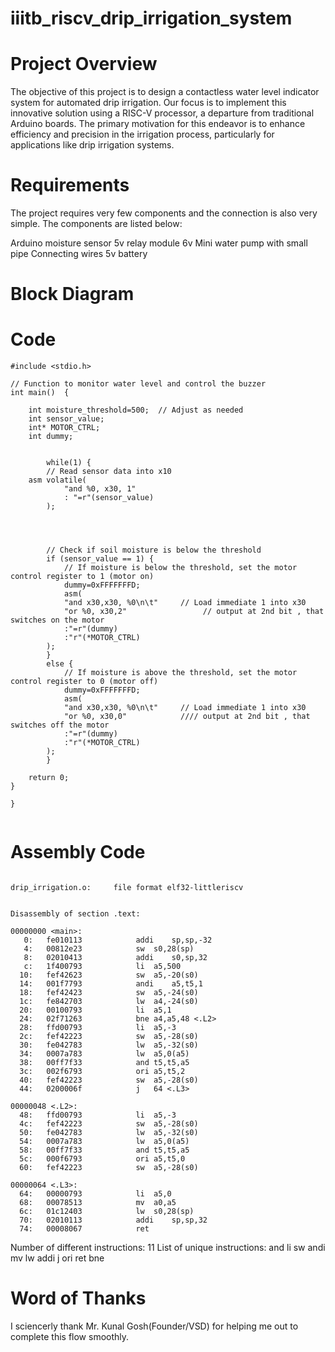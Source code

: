 # iiitb_riscv_drip_irrigation_system

# Project Overview

The objective of this project is to design a contactless water level indicator system for automated drip irrigation. Our focus is to implement this innovative solution using a RISC-V processor, a departure from traditional Arduino boards. The primary motivation for this endeavor is to enhance efficiency and precision in the irrigation process, particularly for applications like drip irrigation systems.

# Requirements 

The project requires very few components and the connection is also very simple. The components are listed below:

Arduino 
moisture sensor
5v relay module 
6v Mini water pump with small pipe 
Connecting wires
5v battery 

# Block Diagram



# Code

```
#include <stdio.h>

// Function to monitor water level and control the buzzer
int main()  {

    int moisture_threshold=500;  // Adjust as needed
    int sensor_value;
    int* MOTOR_CTRL;
    int dummy;
    
    
        while(1) {
        // Read sensor data into x10
	asm volatile(
            "and %0, x30, 1"
            : "=r"(sensor_value)
        );

       
        

        // Check if soil moisture is below the threshold
        if (sensor_value == 1) {
            // If moisture is below the threshold, set the motor control register to 1 (motor on)
            dummy=0xFFFFFFFD;
            asm(
            "and x30,x30, %0\n\t"     // Load immediate 1 into x30
            "or %0, x30,2"                 // output at 2nd bit , that switches on the motor
            :"=r"(dummy)
            :"r"(*MOTOR_CTRL)
        );
        } 
        else {
            // If moisture is above the threshold, set the motor control register to 0 (motor off)
            dummy=0xFFFFFFFD;
            asm(
            "and x30,x30, %0\n\t"     // Load immediate 1 into x30
            "or %0, x30,0"            //// output at 2nd bit , that switches off the motor
            :"=r"(dummy)
            :"r"(*MOTOR_CTRL)
        );
        }

    return 0;
}

}


```

# Assembly Code

```

drip_irrigation.o:     file format elf32-littleriscv


Disassembly of section .text:

00000000 <main>:
   0:	fe010113          	addi	sp,sp,-32
   4:	00812e23          	sw	s0,28(sp)
   8:	02010413          	addi	s0,sp,32
   c:	1f400793          	li	a5,500
  10:	fef42623          	sw	a5,-20(s0)
  14:	001f7793          	andi	a5,t5,1
  18:	fef42423          	sw	a5,-24(s0)
  1c:	fe842703          	lw	a4,-24(s0)
  20:	00100793          	li	a5,1
  24:	02f71263          	bne	a4,a5,48 <.L2>
  28:	ffd00793          	li	a5,-3
  2c:	fef42223          	sw	a5,-28(s0)
  30:	fe042783          	lw	a5,-32(s0)
  34:	0007a783          	lw	a5,0(a5)
  38:	00ff7f33          	and	t5,t5,a5
  3c:	002f6793          	ori	a5,t5,2
  40:	fef42223          	sw	a5,-28(s0)
  44:	0200006f          	j	64 <.L3>

00000048 <.L2>:
  48:	ffd00793          	li	a5,-3
  4c:	fef42223          	sw	a5,-28(s0)
  50:	fe042783          	lw	a5,-32(s0)
  54:	0007a783          	lw	a5,0(a5)
  58:	00ff7f33          	and	t5,t5,a5
  5c:	000f6793          	ori	a5,t5,0
  60:	fef42223          	sw	a5,-28(s0)

00000064 <.L3>:
  64:	00000793          	li	a5,0
  68:	00078513          	mv	a0,a5
  6c:	01c12403          	lw	s0,28(sp)
  70:	02010113          	addi	sp,sp,32
  74:	00008067          	ret

```

Number of different instructions: 11
List of unique instructions:
and
li
sw
andi
mv
lw
addi
j
ori
ret
bne

# Word of Thanks

I sciencerly thank Mr. Kunal Gosh(Founder/VSD) for helping me out to complete this flow smoothly.

